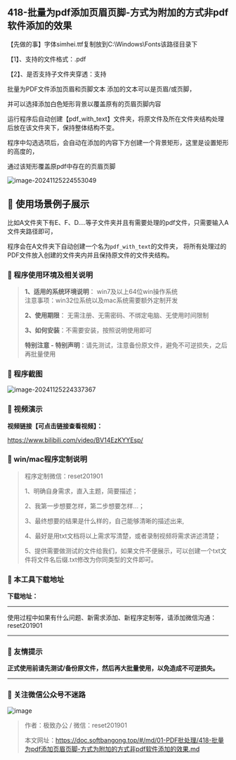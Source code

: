 ## 418-批量为pdf添加页眉页脚-方式为附加的方式非pdf软件添加的效果

【先做的事】字体simhei.ttf复制放到C:\Windows\Fonts该路径目录下

【1】、支持的文件格式：.pdf  

【2】、是否支持子文件夹穿透：支持  

批量为PDF文件添加页眉和页脚文本
添加的文本可以是页眉/或页脚，

并可以选择添加白色矩形背景以覆盖原有的页眉页脚内容



运行程序后自动创建【pdf_with_text】文件夹，将原文件及所在文件夹结构处理后放在该文件夹下，保持整体结构不变。



程序中勾选选项后，会自动在添加的内容下方创建一个背景矩形，这里是设置矩形的高度的，

通过该矩形覆盖原pdf中存在的页眉页脚

![image-20241125224553049](../../imags/image-20241125224553049.png)

## 📑 使用场景例子展示

比如A文件夹下有E、F、D....等子文件夹并且有需要处理的pdf文件，只需要输入A文件夹路径即可，

程序会在A文件夹下自动创建一个名为`pdf_with_text`的文件夹，
将所有处理过的PDF文件放入创建的文件夹内并且保持原文件的文件夹结构。

### 📑 程序使用环境及相关说明

> **1、适用的系统环境说明**： win7及以上64位win操作系统  
> 注意事项：win32位系统以及mac系统需要额外定制开发  
>
> **2、使用期限**： 无需注册、无需密码、不绑定电脑、无使用时间限制  
>
> **3、如何安装**：不需要安装，按照说明使用即可  
>
> **特别注意 - 特别声明**：请先测试，注意备份原文件，避免不可逆损失，之后再批量使用

### 📑 程序截图

![image-20241125224337367](../../imags/image-20241125224337367.png)

### 📑 视频演示

**视频链接【可点击链接查看视频】：**

https://www.bilibili.com/video/BV14EzKYYEsp/

### 📑 win/mac程序定制说明

> 程序定制微信：reset201901  
>
> 1、明确自身需求，直入主题，简要描述；
>
> 2、我第一步想要怎样，第二步想要怎样...； 
>
> 3、最终想要的结果是什么样的，自己能够清晰的描述出来,  
>
> 4、最好是用txt文档将以上需求写清楚，或者录制视频将需求讲述清楚；  
>
> 5、提供需要做测试的文件给我们，如果文件不便展示，可以创建一个txt文件将文件名后缀.txt修改为你同类型的文件即可。  

### 📑 本工具下载地址

**下载地址：**

------

使用过程中如果有什么问题、新需求添加、新程序定制等，请添加微信沟通：reset201901

------

### 📑 友情提示

**正式使用前请先测试/备份原文件，然后再大批量使用，以免造成不可逆损失。**

------

### 📑 关注微信公众号不迷路

![image](https://s2.loli.net/2024/11/02/tK9T7jxLcuv5rUk.png)

> 作者：极致办公  /  微信：reset201901
>
> 本文网址：https://doc.softbangong.top/#/md/01-PDF批处理/418-批量为pdf添加页眉页脚-方式为附加的方式非pdf软件添加的效果.md
